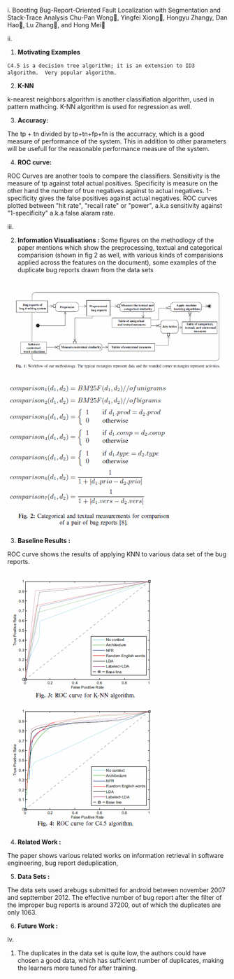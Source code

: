 i. Boosting Bug-Report-Oriented Fault Localization
with Segmentation and Stack-Trace Analysis
Chu-Pan Wong, Yingfei Xiong, Hongyu Zhangy, Dan Hao, Lu Zhang, and Hong Mei

ii.
   1. **Motivating Examples** 
    
    C4.5 is a decision tree algorithm; it is an extension to ID3 algorithm.  Very popular algorithm.

   2. **K-NN**

   k-nearest neighbors algorithm is another classifiation algorithm, used in pattern mathcing. K-NN algorithm is used for regression as well.

   3. **Accuracy:**

   The tp + tn divided by tp+tn+fp+fn is the accurracy, which is a good measure of performance of the system. This in addition to other parameters will be usefull for the reasonable performance measure of the system.

   4. **ROC curve:**

   ROC Curves are another tools to compare the classifiers. Sensitivity is the measure of tp against total actual positives.  Specificity is measure on the other hand the number of true negatives against to actual negatives. 1-specificity gives the false positives against actual negatives. ROC curves  plotted between "hit rate", "recall rate" or "power", a.k.a sensitivity against "1-specificity" a.k.a false alaram rate. 
   
iii.

   2. **Information Visualisations :**
   Some figures on the methodlogy of the paper mentions which show the preprocessing, textual and categorical comparision (shown in fig 2 as well, with various kinds of comparisions applied across the features on the document), some examples of the duplicate  bug reports drawn from the data sets

   ![fig1](https://raw.githubusercontent.com/tnkteja/fss16ntadiko/hw5/read/5/.images/fig1.png)

   ![fig2](https://raw.githubusercontent.com/tnkteja/fss16ntadiko/hw5/read/5/.images/fig2.png)


   3. **Baseline Results :**

   ROC curve shows the results of applying KNN to various data set of the bug reports.

   ![fig2](https://raw.githubusercontent.com/tnkteja/fss16ntadiko/hw5/read/5/.images/fig34.png)

   4. **Related Work :**

   The paper shows various related works on information retrieval in software engineering, bug report deduplication, 

   5. **Data Sets :**

   The data sets used arebugs submitted for android between november 2007 and septtember 2012. The effective number of bug report after the filter of the improper bug reports is around 37200, out of which the duplicates are only 1063.

   6. **Future Work :**

iv.
  1.  The duplicates in the data set is quite low, the authors  could have chosen a good data, which has sufficient number of duplicates, making the learners more tuned for after training.
